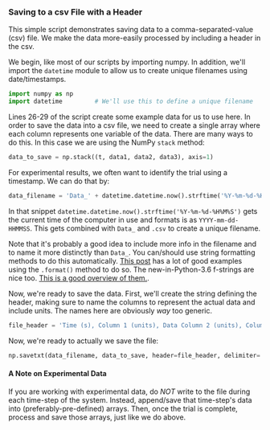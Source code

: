 ### Saving to a csv File with a Header
This simple script demonstrates saving data to a comma-separated-value (csv) file. We make the data more-easily processed by including a header in the csv.

We begin, like most of our scripts by importing numpy. In addition, we'll import the `datetime` module to allow us to create unique filenames using date/timestamps. 

``` python 
import numpy as np
import datetime         # We'll use this to define a unique filename
```

Lines 26-29 of the script create some example data for us to use here. In order to save the data into a csv file, we need to create a single array where each column represents one variable of the data. There are many ways to do this. In this case we are using the NumPy `stack` method:

``` python
data_to_save = np.stack((t, data1, data2, data3), axis=1)
```

For experimental results, we often want to identify the trial using a timestamp. We can do that by:
 
``` python
data_filename = 'Data_' + datetime.datetime.now().strftime('%Y-%m-%d-%H%M%S') + '.csv'
```

In that snippet ```datetime.datetime.now().strftime('%Y-%m-%d-%H%M%S')``` gets the current time of the computer in use and formats is as `YYYY-mm-dd-HHMMSS`. This gets combined with `Data_` and `.csv` to create a unique filename.

Note that it's probably a good idea to include more info in the filename and
to name it more distinctly than `Data_`. You can/should use string formatting 
methods to do this automatically. [This post](https://pyformat.info) has a lot of good examples using the `.format()` method to do so. The new-in-Python-3.6 f-strings are nice too. [This is a good overview of them.](https://www.blog.pythonlibrary.org/2017/02/08/new-in-python-formatted-string-literals/).


Now, we're ready to save the data. First, we'll create the string defining the header, making sure to name the columns to represent the actual data and include units. The names here are obviously *way* too generic.

``` python 
file_header = 'Time (s), Column 1 (units), Data Column 2 (units), Column 3 (units)'
```
    
Now, we're ready to actually we save the file:

```python
np.savetxt(data_filename, data_to_save, header=file_header, delimiter=',')
```

#### A Note on Experimental Data
If you are working with experimental data, do *NOT* write to the file during each time-step of the system. Instead, append/save that time-step's data into (preferably-pre-defined) arrays. Then, once the trial is complete, process and save those arrays, just like we do above.